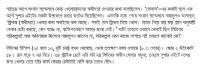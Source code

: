 ম্যাচের আগে সংবাদ সম্মেলনে কোচ খেলোয়াড়দের স্বাধীনতা দেওয়ার কথা বলেছিলেন। ‘বোনাস’–এর কথাটা বলে এক অর্থে সুপার এইটের মঞ্চটা উপভোগ করার বার্তাও দিয়েছিলেন। এমনকি ম্যাচ শেষে সংবাদ সম্মেলনে নাজমুলও বলেছেন, ‘ফ্রিডম (স্বাধীনতা) খেলার কথা সবাইকে বলা আছে। সবাই যেন ফ্রিডম নিয়ে খেলে। ম্যাচে গিয়ে যার যার প্ল্যান অনুযায়ী খেলার চেষ্টা করছে, কেন হচ্ছে না, ব্যক্তিগতভাবে আমার জানা নেই।’ বটে! তাহলে ওভাবে খেলাই ছিল লিটনের পরিকল্পনা! আর অধিনায়ক হিসেবে নাজমুলও জানেন না, পরিকল্পনা কেন কাজে লাগছে না! তাহলে জানেটা কে?

লিটনের ইনিংস (২৫ বলে ১৬, দুটি চার) যখন থেমেছে, খেলা ততক্ষণে নবম ওভারে (৮.৩ ওভার)। স্কোর ২ উইকেটে ৫৮। রান গড়ে ৭ এর নিচে। ৬৪ স্ট্রাইক রেটে এটা যদি হয় লিটনের স্বাধীন খেলার নমুনা, তাহলে সুপার এইটে দলের জন্য খেলার চেয়ে তাঁর ফর্মে ফেরার চেষ্টাটাই বেশি করে চোখে বেঁধে।
